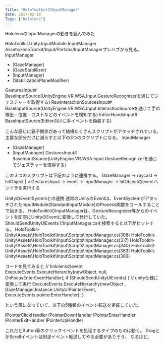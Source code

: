 ```yaml
---
Title: "HoloToolkitのInputManager"
date: 2017-02-18
Tags: ["hololens"]
---
```


HololensのInputManagerの動きを読んでみた

HoloToolkit.Unity.InputModule.InputManager
Assets/HoloToolkit/Input/Prefabs/InputManagerプレハブから見る。
InputManager
  + (GazeManager)
  + (GazeStablilizer)
  + (InputManager)
  + (StabilizationPlaneModifier)

  GesturesInput# BaseInputSource(UnityEngine.VR.WSA.Input.GestureRecognizerを通じてジェスチャーを取得する)
  RawInteractionSourcesInput# BaseInputSource(UnityEngine.VR.WSA.Input.InteractionSourceを通じて手の検出・位置・ロストなどのイベントを検知する)
  EditorHandsInput# BaseInputSource(Editor向けに手イベントを偽装する)

こんな感じに親子関係があって結構たくさんスクリプトがアタッチされている。
主要な部分だけに減らすと以下の3つのスクリプトになる。
InputManager
  + (GazeManager)
  + (InputManager)
  GesturesInput# BaseInputSource(UnityEngine.VR.WSA.Input.GestureRecognizerを通じてジェスチャーを取得する)

この３つのスクリプトは下記のように連携する。
GazeManager -> raycast -> hitObject
                                  |
                                  v
GesturesInput -> event -> InputManager -> hitObjectのeventハンドラを実行する

UnityのEventSystemとの連携
通常のUnityのEventは、EventSystemがアタッチされたInputModule(StandardInputModule)のProcess関数をコールすることで始まる。
HoloToolkitのInputManagerは、GestureRecognizer等からのイベントを即座にUnityのEventに変換して発行していた。
ShouldSendUnityUiEventsでInputManager.csを検索すると以下がヒットする。
HoloToolkit-Unity\Assets\HoloToolkit\Input\Scripts\InputManager.cs(308)
HoloToolkit-Unity\Assets\HoloToolkit\Input\Scripts\InputManager.cs(317)
HoloToolkit-Unity\Assets\HoloToolkit\Input\Scripts\InputManager.cs(340)
HoloToolkit-Unity\Assets\HoloToolkit\Input\Scripts\InputManager.cs(363)
HoloToolkit-Unity\Assets\HoloToolkit\Input\Scripts\InputManager.cs(386)

コードを見てみると
// hololensのevent
ExecuteEvents.ExecuteHierarchy(newObject, null, OnFocusEnterEventHandler);
if (ShouldSendUnityUiEvents)
{
    // unity仕様に変換して実行
    ExecuteEvents.ExecuteHierarchy(newObject
        , GazeManager.Instance.UnityUIPointerEvent, ExecuteEvents.pointerEnterHandler);
}

という風になっていて、以下の5種類のイベント転送を実装していた。

IPointerClickHandler
IPointerDownHandler
IPointerEnterHandler
IPointerExitHandler
IPointerUpHandler

これだとButton等のクリックイベントを処理するタイプのものは動く。
DragとかScrollイベントは別途イベント転送してやる必要がありそう。
なるほど。
